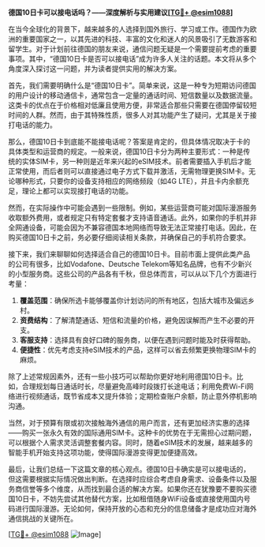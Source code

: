**德国10日卡可以接电话吗？——深度解析与实用建议[[TG💪+ @esim1088](https://t.me/s/esim1088)]**

在当今全球化的背景下，越来越多的人选择到国外旅行、学习或工作。德国作为欧洲的重要国家之一，以其先进的科技、丰富的文化和迷人的风景吸引了无数游客和留学生。对于计划前往德国的朋友来说，通信问题无疑是一个需要提前考虑的重要事项。其中，“德国10日卡是否可以接电话”成为许多人关注的话题。本文将从多个角度深入探讨这一问题，并为读者提供实用的解决方案。

首先，我们需要明确什么是“德国10日卡”。简单来说，这是一种专为短期访问德国的用户设计的移动通信卡，通常包含一定量的通话时间、短信数量以及数据流量。这类卡的优点在于价格相对低廉且使用方便，非常适合那些只需要在德国停留较短时间的人群。然而，由于其特殊性质，很多人对其功能产生了疑问，尤其是关于接打电话的能力。

那么，德国10日卡到底能不能接电话呢？答案是肯定的，但具体情况取决于卡的具体类型和运营商的规定。一般来说，德国10日卡分为两种主要形式：一种是传统的实体SIM卡，另一种则是近年来兴起的eSIM技术。前者需要插入手机后才能正常使用，而后者则可以直接通过电子方式下载并激活，无需物理更换SIM卡。无论哪种形式，只要你的设备支持相应的网络频段（如4G LTE），并且卡内余额充足，理论上都可以实现接打电话的功能。

然而，在实际操作中可能会遇到一些限制。例如，某些运营商可能对国际漫游服务收取额外费用，或者规定只有特定套餐才支持语音通话。此外，如果你的手机并非全网通设备，可能会因为不兼容德国本地网络而导致无法正常接打电话。因此，在购买德国10日卡之前，务必要仔细阅读相关条款，并确保自己的手机符合要求。

接下来，我们来聊聊如何选择适合自己的德国10日卡。目前市面上提供此类产品的公司有很多，比如Vodafone、Deutsche Telekom等知名品牌，也有不少新兴的小型服务商。这些公司的产品各有千秋，但总体而言，可以从以下几个方面进行考量：

1. **覆盖范围**：确保所选卡能够覆盖你计划访问的所有地区，包括大城市及偏远乡村。
2. **资费结构**：了解清楚通话、短信和流量的价格，避免因误解而产生不必要的开支。
3. **客服支持**：选择具有良好口碑的服务商，以便在遇到问题时能及时获得帮助。
4. **便捷性**：优先考虑支持eSIM技术的产品，这样可以省去频繁更换物理SIM卡的麻烦。

除了上述常规因素外，还有一些小技巧可以帮助你更好地利用德国10日卡。比如，合理规划每日通话时长，尽量避免高峰时段拨打长途电话；利用免费Wi-Fi网络进行视频通话，既节省成本又提升体验；定期检查账户余额，防止意外停机影响沟通。

当然，对于预算有限或初次接触海外通信的用户而言，还有更加经济实惠的选择——购买一张永久有效的国际通用SIM卡。这种卡的优势在于无需担心过期问题，可以根据个人需求灵活调整套餐内容。同时，随着eSIM技术的发展，越来越多的智能手机开始支持这项功能，使得国际漫游变得更加便捷高效。

最后，让我们总结一下这篇文章的核心观点。德国10日卡确实是可以接电话的，但这需要根据实际情况做出判断。在选择时应综合考虑自身需求、设备条件以及服务商信誉等多个维度，从而找到最合适的解决方案。如果你还在犹豫要不要购买德国10日卡，不妨先尝试其他替代方案，比如租借随身WiFi设备或直接使用国内号码进行国际漫游。无论如何，保持开放的心态和充分的信息储备才是成功应对海外通信挑战的关键所在。

[[TG💪+ @esim1088](https://t.me/s/esim1088) ![Image](https://i.postimg.cc/4NQfJmqS/Snipaste-2025-05-13-00-14-12.png)]